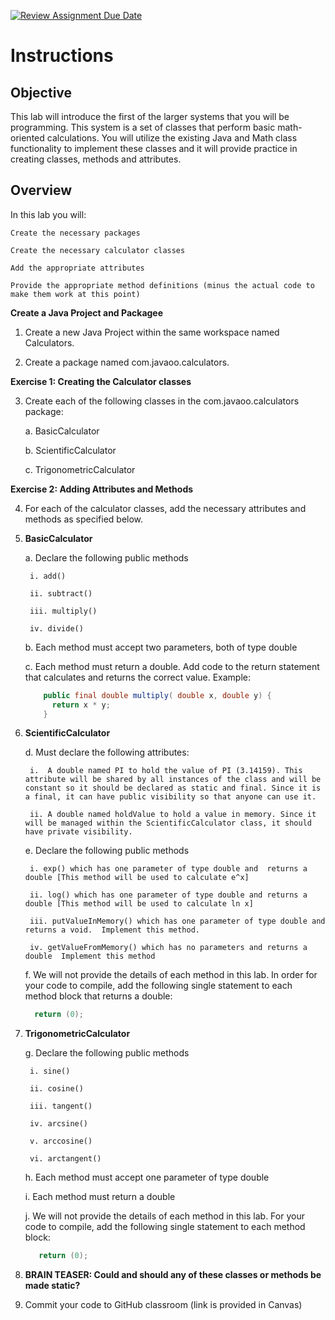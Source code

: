[![Review Assignment Due Date](https://classroom.github.com/assets/deadline-readme-button-24ddc0f5d75046c5622901739e7c5dd533143b0c8e959d652212380cedb1ea36.svg)](https://classroom.github.com/a/huNulsFt)
# Instructions

## Objective

This lab will introduce the first of the larger systems that you will be programming. This system is a set of classes that perform basic math-oriented calculations. You will utilize the existing Java and Math class functionality to implement these classes and it will provide practice in creating classes, methods and attributes.

## Overview

In this lab you will:

    Create the necessary packages

    Create the necessary calculator classes

    Add the appropriate attributes

    Provide the appropriate method definitions (minus the actual code to make them work at this point)

__Create a Java Project and Packagee__

1. Create a new Java Project within the same workspace named Calculators.

2. Create a package named com.javaoo.calculators.

__Exercise 1: Creating the Calculator classes__

3. Create each of the following classes in the com.javaoo.calculators package:

    a. BasicCalculator
  
    b. ScientificCalculator
  
    c. TrigonometricCalculator 

__Exercise 2: Adding Attributes and Methods__

4. For each of the calculator classes, add the necessary attributes and methods as specified below.

5. __BasicCalculator__

    a. Declare the following public methods

        i. add()

        ii. subtract()

        iii. multiply()

        iv. divide() 

    b. Each method must accept two parameters, both of type double

    c. Each method must return a double. Add code to the return statement that calculates and returns the correct value. Example: 

    ```java
        public final double multiply( double x, double y) {
          return x * y;
        }
    ```

6. __ScientificCalculator__

    d. Must declare the following attributes:

        i.  A double named PI to hold the value of PI (3.14159). This attribute will be shared by all instances of the class and will be constant so it should be declared as static and final. Since it is a final, it can have public visibility so that anyone can use it.

        ii. A double named holdValue to hold a value in memory. Since it will be managed within the ScientificCalculator class, it should have private visibility.

    e. Declare the following public methods

        i. exp() which has one parameter of type double and  returns a double [This method will be used to calculate e^x]

        ii. log() which has one parameter of type double and returns a double [This method will be used to calculate ln x]

        iii. putValueInMemory() which has one parameter of type double and returns a void.  Implement this method.

        iv. getValueFromMemory() which has no parameters and returns a double  Implement this method

    f. We will not provide the details of each method in this lab. In order for your code to compile, add the following single statement to each method block that returns a double:
    ```java
      return (0);
    ```

7. __TrigonometricCalculator__

    g. Declare the following public methods

        i. sine()
    
        ii. cosine()
    
        iii. tangent()
    
        iv. arcsine()
    
        v. arccosine()
    
        vi. arctangent()

    h. Each method must accept one parameter of type double

      i. Each method must return a double
    
      j. We will not provide the details of each method in this lab. For your code to compile, add the following single statement to each method block:
      ```java
         return (0);
      ```

8. __BRAIN TEASER: Could and should  any of these classes or  methods be made static?__

9. Commit your code to GitHub classroom (link is provided in Canvas)
